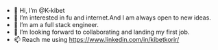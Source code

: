 - 👋 Hi, I’m @K-kibet
- 👀 I’m interested in fu and internet.And I am always open to new ideas.
- 🌱 I’m am a full stack engineer. 
- 💞️ I’m looking forward to collaborating and landing my first job.
- 📫 Reach me using https://www.linkedin.com/in/kibetkorir/

<!---
K-kibet/K-kibet is a ✨ special ✨ repository because its `README.md` (this file) appears on your GitHub profile.
You can click the Preview link to take a look at your changes.
--->
